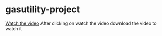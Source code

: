 # gasutility-project
[Watch the video](video1851612785.mp4)
After clicking on watch the video download the video to watch it
